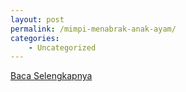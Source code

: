 ```yaml
---
layout: post
permalink: /mimpi-menabrak-anak-ayam/
categories:
    - Uncategorized
---
```


[Baca Selengkapnya](/01)